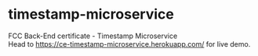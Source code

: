# timestamp-microservice
FCC Back-End certificate - Timestamp Microservice <br>
Head to https://ce-timestamp-microservice.herokuapp.com/ for live demo.
